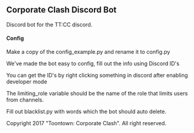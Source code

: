 ## Corporate Clash Discord Bot

Discord bot for the TT:CC discord.

#### Config

Make a copy of the config_example.py and rename it to config.py

We've made the bot easy to config, fill out the info using Discord ID's

You can get the ID's by right clicking something in discord after enabling developer mode

The limiting_role variable should be the name of the role that limits users from channels.

Fill out blacklist.py with words which the bot should auto delete.


Copyright 2017 "Toontown: Corporate Clash". All right reserved.
